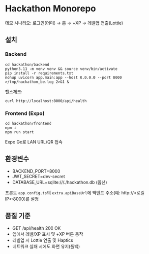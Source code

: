 # Hackathon Monorepo

데모 시나리오: 로그인(더미) → 홈 → +XP → 레벨업 연출(Lottie)

## 설치

### Backend
```
cd hackathon/backend
python3.11 -m venv venv && source venv/bin/activate
pip install -r requirements.txt
nohup uvicorn app.main:app --host 0.0.0.0 --port 8000 >/tmp/hackathon_be.log 2>&1 &
```
헬스체크:
```
curl http://localhost:8000/api/health
```

### Frontend (Expo)
```
cd hackathon/frontend
npm i
npm run start
```
Expo Go로 LAN URL/QR 접속

## 환경변수
- BACKEND_PORT=8000
- JWT_SECRET=dev-secret
- DATABASE_URL=sqlite:///./hackathon.db (옵션)

프론트 `app.config.ts`의 `extra.apiBaseUrl`에 백엔드 주소(예: http://<로컬IP>:8000)를 설정

## 품질 기준
- GET /api/health 200 OK
- 앱에서 레벨/XP 표시 및 +XP 버튼 동작
- 레벨업 시 Lottie 연출 및 Haptics
- 네트워크 실패 시에도 화면 유지(폴백)
